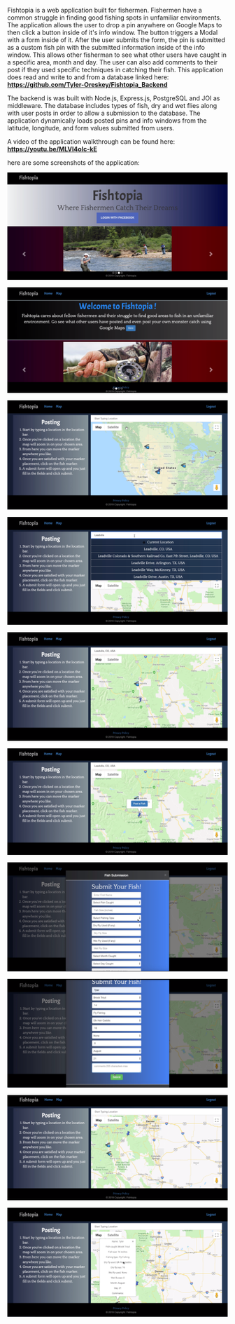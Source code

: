 
Fishtopia is a web application built for fishermen. Fishermen have a common struggle in finding good fishing spots in unfamiliar environments. The application allows the user to drop a pin anywhere on Google Maps to then click a button inside of it's info window. The button triggers a Modal with a form inside of it. After the user submits the form, the pin is submitted as a custom fish pin with the submitted information inside of the info window. This allows other fisherman to see what other users have caught in a specific area, month and day. The user can also add comments to their post if they used specific techniques in catching their fish. This application does read and write to and from a database linked here: 
**https://github.com/Tyler-Oreskey/Fishtopia_Backend**

The backend is was built with Node.js, Express.js, PostgreSQL and JOI as middleware. The database includes types of fish, dry and wet flies along with user posts in order to allow a submission to the database. The application dynamically loads posted pins and info windows from the latitude, longitude, and form values submitted from users.

A video of the application walkthrough can be found here: **https://youtu.be/MLVl4oIc-kE**

here are some screenshots of the application:

![alt text](https://raw.githubusercontent.com/tyler-oreskey/Fishtopia_Frontend/master/screenshots/login.png)


![alt text](https://raw.githubusercontent.com/tyler-oreskey/Fishtopia_Frontend/master/screenshots/home.png)


![alt text](https://raw.githubusercontent.com/tyler-oreskey/Fishtopia_Frontend/master/screenshots/map.png)


![alt text](https://raw.githubusercontent.com/tyler-oreskey/Fishtopia_Frontend/master/screenshots/search.png)


![alt text](https://raw.githubusercontent.com/tyler-oreskey/Fishtopia_Frontend/master/screenshots/zoom.png)


![alt text](https://raw.githubusercontent.com/tyler-oreskey/Fishtopia_Frontend/master/screenshots/post.png)


![alt text](https://raw.githubusercontent.com/tyler-oreskey/Fishtopia_Frontend/master/screenshots/form1.png)


![alt text](https://raw.githubusercontent.com/tyler-oreskey/Fishtopia_Frontend/master/screenshots/form2.png)


![alt text](https://raw.githubusercontent.com/tyler-oreskey/Fishtopia_Frontend/master/screenshots/click.png)


![alt text](https://raw.githubusercontent.com/tyler-oreskey/Fishtopia_Frontend/master/screenshots/info.png)
